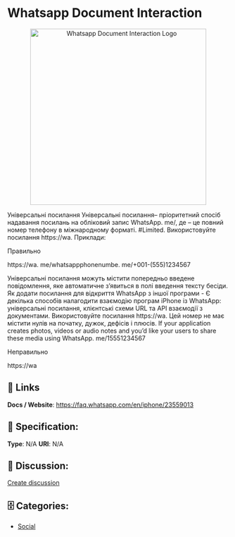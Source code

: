 # Whatsapp Document Interaction
<p align="center">
    <img width="400" src="https://raw.githubusercontent.com/apis-list/apis-list/main/apis/whatsapp-document-interaction/logo_256x256.png" alt="Whatsapp Document Interaction Logo"/>
</p>

Універсальні посилання
 Універсальні посилання– пріоритетний спосіб надавання посилань на обліковий запис WhatsApp. me/, де – це повний номер телефону в міжнародному форматі. #Limited. 
 Використовуйте посилання https://wa. 
 Приклади:
 
 Правильно
 
 https://wa. me/whatsappphonenumbe. me/+001-(555)1234567
 
 Універсальні посилання можуть містити попередньо введене повідомлення, яке автоматичне з’явиться в полі введення тексту бесіди. Як додати посилання для відкриття WhatsApp з іншої програми - 
 Є декілька способів налагодити взаємодію програм iPhone із WhatsApp: універсальні посилання, клієнтські схеми URL та API взаємодії з документами.  Використовуйте посилання https://wa.  Цей номер не має містити нулів на початку, дужок, дефісів і плюсів. If your application creates photos, videos or audio notes and you’d like your users to share these media using WhatsApp. me/15551234567
 
 
 Неправильно
 
 https://wa

##  🔗 Links
**Docs / Website**: https://faq.whatsapp.com/en/iphone/23559013

## 🧬 Specification:
**Type**: N/A
**URI**: N/A

## 💬 Discussion:
[Create discussion](https://github.com/apis-list/apis-list/discussions/new)

## 🗄️ Categories:
- [Social](https://github.com/apis-list/apis-list#social)







